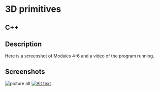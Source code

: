 # 3D primitives #


## C++ ##


## Description ##

Here is a screenshot of Modules 4-6 and a video of the program running.


## Screenshots ##

![picture alt](gitty/screenshot.png/200x150 "Title is optional")
[![Alt text](https://img.youtube.com/vi/gq-CN0aJnmE/0.jpg)](https://www.youtube.com/watch?v=gq-CN0aJnmE)
